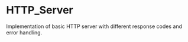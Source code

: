 # HTTP_Server
Implementation of basic HTTP server with different response codes and error handling.
